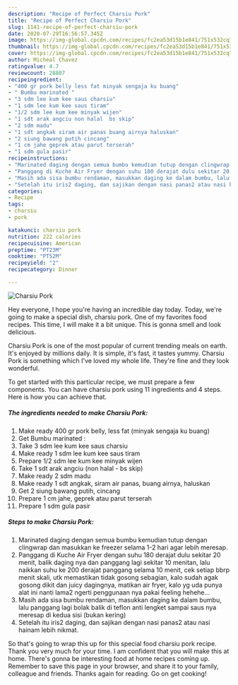 ```yaml
---
description: "Recipe of Perfect Charsiu Pork"
title: "Recipe of Perfect Charsiu Pork"
slug: 1141-recipe-of-perfect-charsiu-pork
date: 2020-07-29T16:56:57.345Z
image: https://img-global.cpcdn.com/recipes/fc2ea53d15b1e841/751x532cq70/charsiu-pork-foto-resep-utama.jpg
thumbnail: https://img-global.cpcdn.com/recipes/fc2ea53d15b1e841/751x532cq70/charsiu-pork-foto-resep-utama.jpg
cover: https://img-global.cpcdn.com/recipes/fc2ea53d15b1e841/751x532cq70/charsiu-pork-foto-resep-utama.jpg
author: Micheal Chavez
ratingvalue: 4.7
reviewcount: 28807
recipeingredient:
- "400 gr pork belly less fat minyak sengaja ku buang"
- " Bumbu marinated "
- "3 sdm lee kum kee saus charsiu"
- "1 sdm lee kum kee saus tiram"
- "1/2 sdm lee kum kee minyak wijen"
- "1 sdt arak angciu non halal  bs skip"
- "2 sdm madu"
- "1 sdt angkak siram air panas buang airnya haluskan"
- "2 siung bawang putih cincang"
- "1 cm jahe geprek atau parut terserah"
- "1 sdm gula pasir"
recipeinstructions:
- "Marinated daging dengan semua bumbu kemudian tutup dengan clingwrap dan masukkan ke freezer selama 1-2 hari agar lebih meresap."
- "Panggang di Kuche Air Fryer dengan suhu 180 derajat dulu sekitar 20 menit, balik daging nya dan panggang lagi sekitar 10 menitan, lalu naikkan suhu ke 200 derajat panggang selama 10 menit, cek setiap bbrp menit skali, utk memastikan tidak gosong sebagian, kalo sudah agak gosong dikit dan juicy dagingnya, matikan air fryer, kalo yg uda punya alat ini nanti lama2 ngerti penggunaan nya pakai feeling hehehe..."
- "Masih ada sisa bumbu rendaman, masukkan daging ke dalam bumbu, lalu panggang lagi bolak balik di teflon anti lengket sampai saus nya meresap di kedua sisi (bukan kering)"
- "Setelah itu iris2 daging, dan sajikan dengan nasi panas2 atau nasi hainam lebih nikmat."
categories:
- Recipe
tags:
- charsiu
- pork

katakunci: charsiu pork 
nutrition: 222 calories
recipecuisine: American
preptime: "PT23M"
cooktime: "PT52M"
recipeyield: "2"
recipecategory: Dinner

---
```



![Charsiu Pork](https://img-global.cpcdn.com/recipes/fc2ea53d15b1e841/751x532cq70/charsiu-pork-foto-resep-utama.jpg)

Hey everyone, I hope you're having an incredible day today. Today, we're going to make a special dish, charsiu pork. One of my favorites food recipes. This time, I will make it a bit unique. This is gonna smell and look delicious.



Charsiu Pork is one of the most popular of current trending meals on earth. It's enjoyed by millions daily. It is simple, it's fast, it tastes yummy. Charsiu Pork is something which I've loved my whole life. They're fine and they look wonderful.


To get started with this particular recipe, we must prepare a few components. You can have charsiu pork using 11 ingredients and 4 steps. Here is how you can achieve that.

<!--inarticleads1-->

##### The ingredients needed to make Charsiu Pork:

1. Make ready 400 gr pork belly, less fat (minyak sengaja ku buang)
1. Get  Bumbu marinated :
1. Take 3 sdm lee kum kee saus charsiu
1. Make ready 1 sdm lee kum kee saus tiram
1. Prepare 1/2 sdm lee kum kee minyak wijen
1. Take 1 sdt arak angciu (non halal - bs skip)
1. Make ready 2 sdm madu
1. Make ready 1 sdt angkak, siram air panas, buang airnya, haluskan
1. Get 2 siung bawang putih, cincang
1. Prepare 1 cm jahe, geprek atau parut terserah
1. Prepare 1 sdm gula pasir




<!--inarticleads2-->

##### Steps to make Charsiu Pork:

1. Marinated daging dengan semua bumbu kemudian tutup dengan clingwrap dan masukkan ke freezer selama 1-2 hari agar lebih meresap.
1. Panggang di Kuche Air Fryer dengan suhu 180 derajat dulu sekitar 20 menit, balik daging nya dan panggang lagi sekitar 10 menitan, lalu naikkan suhu ke 200 derajat panggang selama 10 menit, cek setiap bbrp menit skali, utk memastikan tidak gosong sebagian, kalo sudah agak gosong dikit dan juicy dagingnya, matikan air fryer, kalo yg uda punya alat ini nanti lama2 ngerti penggunaan nya pakai feeling hehehe...
1. Masih ada sisa bumbu rendaman, masukkan daging ke dalam bumbu, lalu panggang lagi bolak balik di teflon anti lengket sampai saus nya meresap di kedua sisi (bukan kering)
1. Setelah itu iris2 daging, dan sajikan dengan nasi panas2 atau nasi hainam lebih nikmat.




So that's going to wrap this up for this special food charsiu pork recipe. Thank you very much for your time. I am confident that you will make this at home. There's gonna be interesting food at home recipes coming up. Remember to save this page in your browser, and share it to your family, colleague and friends. Thanks again for reading. Go on get cooking!
